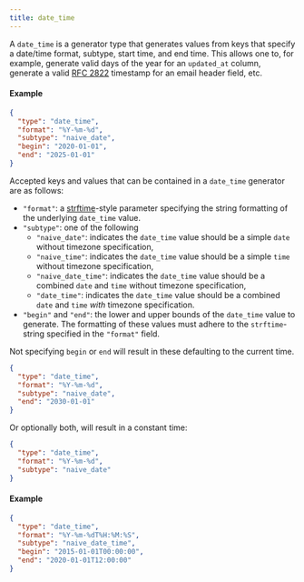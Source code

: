 ```yaml
---
title: date_time
---
```


A `date_time` is a generator type that generates values from keys that specify a date/time format, subtype, start time,
and end time. This allows one to, for example, generate valid days of the year for an `updated_at` column, generate a
valid [RFC 2822](https://tools.ietf.org/html/rfc2822) timestamp for an email header field, etc.

#### Example

```json synth
{
  "type": "date_time",
  "format": "%Y-%m-%d",
  "subtype": "naive_date",
  "begin": "2020-01-01",
  "end": "2025-01-01"
}
```

Accepted keys and values that can be contained in a `date_time` generator are as follows:

- `"format"`: a [strftime](https://docs.rs/chrono/0.4.19/chrono/format/strftime/index.html)-style parameter specifying
  the string formatting of the underlying `date_time` value.
- `"subtype"`: one of the following
  - `"naive_date"`: indicates the `date_time` value should be a simple `date` without timezone specification,
  - `"naive_time"`: indicates the `date_time` value should be a simple `time` without timezone specification,
  - `"naive_date_time"`: indicates the `date_time` value should be a combined `date` and `time` without timezone
    specification,
  - `"date_time"`: indicates the `date_time` value should be a combined `date` and `time` _with_ timezone specification.
- `"begin"` and `"end"`: the lower and upper bounds of the `date_time` value to generate. The formatting of these values
  must adhere to the `strftime`-string specified in the `"format"` field.

Not specifying `begin` or `end` will result in these defaulting to the current time.

```json synth
{
  "type": "date_time",
  "format": "%Y-%m-%d",
  "subtype": "naive_date",
  "end": "2030-01-01"
}
```

Or optionally both, will result in a constant time:

```json synth
{
  "type": "date_time",
  "format": "%Y-%m-%d",
  "subtype": "naive_date"
}
```

#### Example

```json synth
{
  "type": "date_time",
  "format": "%Y-%m-%dT%H:%M:%S",
  "subtype": "naive_date_time",
  "begin": "2015-01-01T00:00:00",
  "end": "2020-01-01T12:00:00"
}
```
